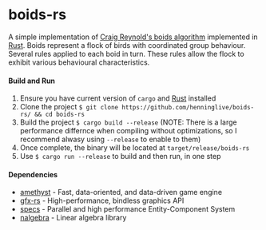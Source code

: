 # boids-rs
A simple implementation of [Craig Reynold's boids algorithm](https://en.wikipedia.org/wiki/Boids) implemented in [Rust](https://www.rust-lang.org/).
Boids represent a flock of birds with coordinated group behaviour.
Several rules applied to each boid in turn.
These rules allow the flock to exhibit various behavioural characteristics.

#### Build and Run
1. Ensure you have current version of `cargo` and [Rust](https://www.rust-lang.org/) installed
2. Clone the project `$ git clone https://github.com/henninglive/boids-rs/ && cd boids-rs`
3. Build the project `$ cargo build --release` (NOTE: There is a large performance differnce when compiling without optimizations, so I recommend alwasy using `--release` to enable to them)
4. Once complete, the binary will be located at `target/release/boids-rs`
5. Use `$ cargo run --release` to build and then run, in one step

#### Dependencies
 - [amethyst](https://github.com/amethyst/amethyst) - Fast, data-oriented, and data-driven game engine
 - [gfx-rs](https://github.com/gfx-rs/gfx) - High-performance, bindless graphics API
 - [specs](https://github.com/slide-rs/specs) - Parallel and high performance Entity-Component System
 - [nalgebra](https://github.com/sebcrozet/nalgebra) - Linear algebra library
